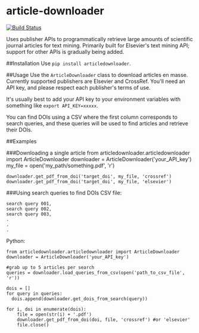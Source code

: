 article-downloader
==================
[![Build Status](https://travis-ci.org/eddotman/article-downloader.svg?branch=master)](https://travis-ci.org/eddotman/article-downloader)

Uses publisher APIs to programmatically retrieve large amounts of scientific journal articles for text mining.
Primarily built for Elsevier's text mining API; support for other APIs is gradually being added.

##Installation
Use `pip install articledownloader`.

##Usage
Use the `ArticleDownloader` class to download articles en masse. Currently supported publishers are Elsevier and CrossRef. You'll need an API key, and please respect each publisher's terms of use.

It's usually best to add your API key to your environment variables with something like `export API_KEY=xxxxx`.

You can find DOIs using a CSV where the first column corresponds to search queries, and these queries will be used to find articles and retrieve their DOIs.

##Examples

###Downloading a single article
    from articledownloader.articledownloader import ArticleDownloader
    downloader = ArticleDownloader('your_API_key')
    my_file = open('my_path/something.pdf', 'r')

    downloader.get_pdf_from_doi('target_doi', my_file, 'crossref')
    downloader.get_pdf_from_doi('target_doi', my_file, 'elsevier')

###Using search queries to find DOIs
CSV file:

    search query 001,
    search query 002,
    search query 003,
    .
    .
    .

Python:

    from articledownloader.articledownloader import ArticleDownloader
    downloader = ArticleDownloader('your_API_key')

    #grab up to 5 articles per search
    queries = downloader.load_queries_from_csv(open('path_to_csv_file', 'r'))

    dois = []
    for query in queries:
      dois.append(downloader.get_dois_from_search(query))

    for i, doi in enumerate(dois):
        file = open(str(i) + '.pdf')
        downloader.get_pdf_from_doi(doi, file, 'crossref') #or 'elsevier'
        file.close()
